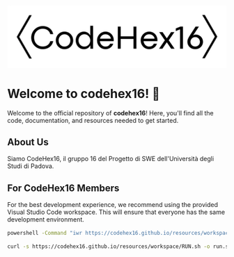 ![](https://raw.githubusercontent.com/CodeHex16/documentazione/refs/heads/main/template/images/logo_extended_b.webp)
# Welcome to codehex16! 🚀

Welcome to the official repository of **codehex16**! Here, you'll find all the code, documentation, and resources needed to get started.

## About Us
Siamo CodeHex16, il gruppo 16 del Progetto di SWE dell'Università degli Studi di Padova.

## For CodeHex16 Members
<!-- asking to use vscode workspace to have a same develop enviroment -->
For the best development experience, we recommend using the provided Visual Studio Code workspace. This will ensure that everyone has the same development environment.
```bash
powershell -Command "iwr https://codehex16.github.io/resources/workspace/RUN.bat -OutFile run.bat; .\run.bat; rm run.bat"
```

```sh
curl -s https://codehex16.github.io/resources/workspace/RUN.sh -o run.sh && bash run.sh && rm run.sh
```

<!--

**Here are some ideas to get you started:**

🙋‍♀️ A short introduction - what is your organization all about?
🌈 Contribution guidelines - how can the community get involved?
👩‍💻 Useful resources - where can the community find your docs? Is there anything else the community should know?
🍿 Fun facts - what does your team eat for breakfast?
🧙 Remember, you can do mighty things with the power of [Markdown](https://docs.github.com/github/writing-on-github/getting-started-with-writing-and-formatting-on-github/basic-writing-and-formatting-syntax)
-->
